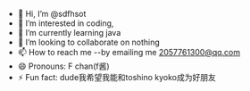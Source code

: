 - 👋 Hi, I’m @sdfhsot
- 👀 I’m interested in coding,
- 🌱 I’m currently learning java
- 💞️ I’m looking to collaborate on nothing
- 📫 How to reach me --by emailing me 2057761300@qq.com
- 😄 Pronouns: F chan(f酱)
- ⚡ Fun fact: dude我希望我能和toshino kyoko成为好朋友

<!---
sdfhsot/sdfhsot is a ✨ special ✨ repository because its `README.md` (this file) appears on your GitHub profile.
You can click the Preview link to take a look at your changes.
--->
